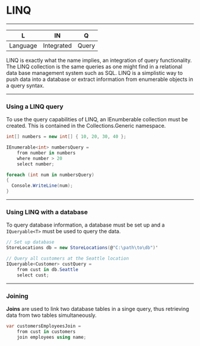 # LINQ
---

| L        | IN         | Q     |
| -------- | ---------- | ----- |
| Language | Integrated | Query |

LINQ is exactly what the name implies, an integration of query functionality. The LINQ collection is the same queries as one might find in a relational data base management system such as SQL. LINQ is a simplistic way to push data into a database or extract information from enumerable objects in a query syntax.

---

### Using a LINQ query

To use the query capabilities of LINQ, an IEnumberable collection must be created. This is contained in the Collections.Generic namespace.

```csharp
int[] numbers = new int[] { 10, 20, 30, 40 };

IEnumerable<int> numbersQuery =
    from number in numbers
    where number > 20
    select number;

foreach (int num in numbersQuery) 
{
  Console.WriteLine(num);
}
```

---

### Using LINQ with a database

To query database information, a database must be set up and a `IQueryable<T>` must be used to query the data.

```csharp
// Set up database
StoreLocations db = new StoreLocations(@"C:\path\to\db")'

// Query all customers at the Seattle location
IQueryable<Customer> custQuery = 
    from cust in db.Seattle
    select cust;
```
---
### Joining

**Joins** are used to link two database tables in a singe query, thus retrieving data from two tables simultaneously. 

```csharp
var customersEmployeesJoin = 
    from cust in customers
    join employees using name;
```

